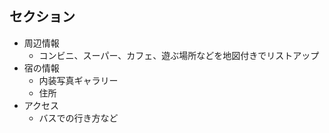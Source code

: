 ## セクション
- 周辺情報
  - コンビニ、スーパー、カフェ、遊ぶ場所などを地図付きでリストアップ
- 宿の情報
  - 内装写真ギャラリー
  - 住所
- アクセス
  - バスでの行き方など
